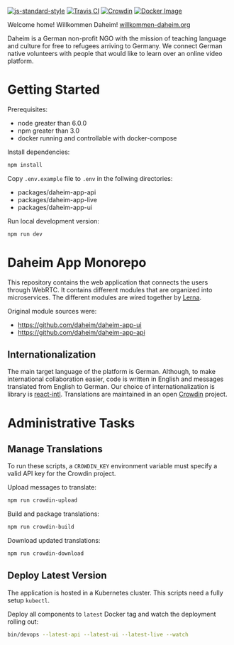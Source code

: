 [![js-standard-style](https://img.shields.io/badge/code%20style-standard-brightgreen.svg)](http://standardjs.com/) [![Travis CI](https://api.travis-ci.org/daheim/daheim-app.svg)](https://travis-ci.org/daheim/daheim-app) [![Crowdin](https://d322cqt584bo4o.cloudfront.net/daheim-app/localized.svg)](https://crowdin.com/project/daheim-app) [![Docker Image](https://imagelayers.io/badge/egergo/daheim-app:latest.svg)](https://imagelayers.io/?images=egergo/daheim-app:latest 'Get your own badge on imagelayers.io')

Welcome home! Willkommen Daheim! [willkommen-daheim.org](https://willkommen-daheim.org)

Daheim is a German non-profit NGO with the mission of teaching language and culture for free to refugees arriving to Germany. We connect German native volunteers with people that would like to learn over an online video platform.

# Getting Started

Prerequisites:

  * node greater than 6.0.0
  * npm greater than 3.0
  * docker running and controllable with docker-compose

Install dependencies:

```bash
npm install
```

Copy `.env.example` file to `.env` in the follwing directories:

  * packages/daheim-app-api
  * packages/daheim-app-live
  * packages/daheim-app-ui

Run local development version:

```bash
npm run dev
```


# Daheim App Monorepo

This repository contains the web application that connects the users through WebRTC. It contains different modules that are organized into microservices. The different modules are wired together by [Lerna](https://lernajs.io/).

Original module sources were:
- https://github.com/daheim/daheim-app-ui
- https://github.com/daheim/daheim-app-api

## Internationalization

The main target language of the platform is German. Although, to make international collaboration easier, code is written in English and messages translated from English to German. Our choice of internationalization is library is [react-intl](https://github.com/yahoo/react-intl). Translations are maintained in an open [Crowdin](https://crowdin.com/project/daheim-app) project.


# Administrative Tasks

## Manage Translations

To run these scripts, a `CROWDIN_KEY` environment variable must specify a valid API key for the Crowdin project.

Upload messages to translate:

```bash
npm run crowdin-upload
```

Build and package translations:

```bash
npm run crowdin-build
```

Download updated translations:

```bash
npm run crowdin-download
```

## Deploy Latest Version

The application is hosted in a Kubernetes cluster. This scripts need a fully setup `kubectl`.

Deploy all components to `latest` Docker tag and watch the deployment rolling out:

```bash
bin/devops --latest-api --latest-ui --latest-live --watch
```
